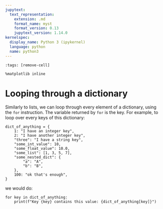 ```yaml
---
jupytext:
  text_representation:
    extension: .md
    format_name: myst
    format_version: 0.13
    jupytext_version: 1.14.0
kernelspec:
  display_name: Python 3 (ipykernel)
  language: python
  name: python3
---
```


```{code-cell} ipython3
:tags: [remove-cell]

%matplotlib inline
```


# Looping through a dictionary

Similarly to lists, we can loop through every element of a dictionary, using the `for` instruction. The variable returned by `for` is the key. For example, to loop over every keys of this dictionary:

```{code-cell} ipython3
dict_of_anything = {
    1: "I have an integer key",
    2: "I have another integer key",
    "three": "I have a string key",
    "some_int_value": 10,
    "some_float_value": 10.0,
    "some_list": [1, 3, 5, 7],
    "some_nested_dict": {
        "a": "A",
        "b": "B",
    },
    100: "ok that's enough",
}
```

we would do:

```{code-cell} ipython3
for key in dict_of_anything:
    print(f"Key {key} contains this value: {dict_of_anything[key]}")
```

